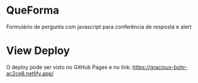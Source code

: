 # QueForma
Formulário de pergunta com javascript para conferência de resposta e alert

# View Deploy
O deploy pode ser visto no GitHub Pages e no link: https://gracious-bohr-ac2ce8.netlify.app/
